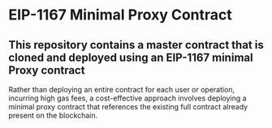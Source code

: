 # EIP-1167 Minimal Proxy Contract
## This repository contains a master contract that is cloned and deployed using an EIP-1167 minimal Proxy contract
 Rather than deploying an entire contract for each user or operation, incurring high gas fees, a cost-effective approach involves deploying a minimal proxy contract that references the existing full contract already present on the blockchain.
